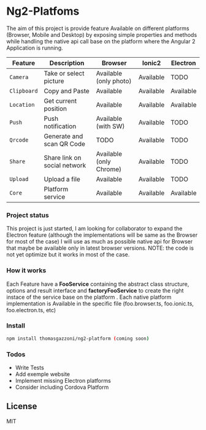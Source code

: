 # Ng2-Platfoms

The aim of this project is provide feature Available on different platforms (Browser, Mobile and Desktop) by exposing simple properties and methods while handling the native api call base on the platform where the Angular 2 Application is running.

| Feature | Description | Browser | Ionic2 | Electron |
| --- | --- | --- | --- | --- |
| `Camera` | Take or select picture | Available (only photo) | Available | TODO
| `Clipboard` | Copy and Paste | Available | Available | Available
| `Location` | Get current position | Available | Available | Available
| `Push` | Push notification | Available (with SW) | Available | TODO
| `Qrcode` | Generate and scan QR Code | TODO | Available | TODO
| `Share` | Share link on social network | Available (only Chrome) | Available | TODO
| `Upload` | Upload a file | Available | Available | TODO
| `Core` | Platform service | Available | Available | Available

### Project status
This project is just started, I am looking for collaborator to expand the Electron feature (although the implementations will be same as the Browser for most of the case)
I will use as much as possible native api for Browser that maybe be available only in latest browser versions.
NOTE: the code is not yet optimize but it works in most of the case.

### How it works
Each Feature have a **FooService** containing the abstract class structure, options and result interface and **factoryFooService** to create the right instace of the service base on the platform . Each native platform implementation is Available in the specific file (foo.browser.ts, foo.ionic.ts, foo.electron.ts, etc)

### Install

```sh
npm install thomasgazzoni/ng2-platform (coming soon)
```

### Todos

 - Write Tests
 - Add exemple website
 - Implement missing Electron platforms
 - Consider including Cordova Platform

License
----

MIT

[//]: # (These are reference links used in the body of this note and get stripped out when the markdown processor does its job. There is no need to format nicely because it shouldn't be seen. Thanks SO - http://stackoverflow.com/questions/4823468/store-comments-in-markdown-syntax)

   [AngularJS]: <http://angular.io>
   [Typecript]: <http://typscriptlang.org>
   [Ionic2]: <http://ionicframework.com>
